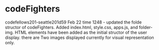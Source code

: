 # codeFighters
codefellows201-seattle201d59
Feb 22 time 1248 - updated the folde structor of codeFighters. Added index.html, style.css, apps.js, and folder-img. HTML elements have been added as the initial structor of the user display. there are Two images displayed currently for visual representation only.
